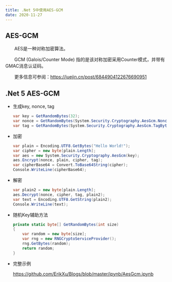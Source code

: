 ```yaml
---
title: .Net 5中使用AES-GCM
date: 2020-11-27
---
```


## AES-GCM
&emsp;&emsp;AES是一种对称加密算法。

&emsp;&emsp;GCM (Galois/Counter Mode) 指的是该对称加密采用Counter模式，并带有GMAC消息认证码。

&emsp;&emsp;更多信息可参阅：<https://juejin.cn/post/6844904122676690951>

## .Net 5 AES-GCM

- 生成key, nonce, tag

  ```csharp
  var key = GetRandomBytes(32);
  var nonce = GetRandomBytes(System.Security.Cryptography.AesGcm.NonceByteSizes.MaxSize);
  var tag = GetRandomBytes(System.Security.Cryptography.AesGcm.TagByteSizes.MaxSize);
  ```

<!--more-->

- 加密

  ```csharp
  var plain = Encoding.UTF8.GetBytes("Hello World!");
  var cipher = new byte[plain.Length];
  var aes = new System.Security.Cryptography.AesGcm(key);
  aes.Encrypt(nonce, plain, cipher, tag);
  var cipherBase64 = Convert.ToBase64String(cipher);
  Console.WriteLine(cipherBase64);
  ```

- 解密

  ```csharp
  var plain2 = new byte[plain.Length];
  aes.Decrypt(nonce, cipher, tag, plain2);
  var text = Encoding.UTF8.GetString(plain2);
  Console.WriteLine(text);
  ```

- 随机Key辅助方法

  ```csharp
  private static byte[] GetRandomBytes(int size)
  {
      var random = new byte[size];
      var rng = new RNGCryptoServiceProvider();
      rng.GetBytes(random);
      return random;
  }
  ```

- 完整示例

  <https://github.com/ErikXu/Blogs/blob/master/ipynb/AesGcm.ipynb>